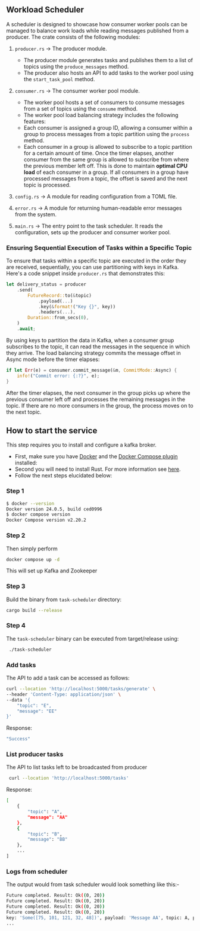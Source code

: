 ## Workload Scheduler

A scheduler is designed to showcase how consumer worker pools can be managed to balance work loads while reading messages published
from a producer. The crate consists of the following modules:

1. `producer.rs` -> The producer module.

   - The producer module generates tasks and publishes them to a list of topics using the `produce_messages` method.
   - The producer also hosts an API to add tasks to the worker pool using the `start_task_pool` method.

2. `consumer.rs` -> The consumer worker pool module.

   - The worker pool hosts a set of consumers to consume messages from a set of topics using the `consume` method.
   - The worker pool load balancing strategy includes the following features:
   - Each consumer is assigned a group ID, allowing a consumer within a group to process messages from a topic
     partition using the `process` method.
   - Each consumer in a group is allowed to subscribe to a topic partition for a certain amount of time. Once the
     timer elapses, another consumer from the same group is allowed to subscribe from where the previous member left off. This is done to maintain **optimal CPU load** of each consumer in a group. If all consumers in a group have processed messages from a topic, the offset is saved and the next topic is processed.

3. `config.rs` -> A module for reading configuration from a TOML file.

4. `error.rs` -> A module for returning human-readable error messages from the system.

5. `main.rs` -> The entry point to the task scheduler. It reads the configuration, sets up the producer and
   consumer worker pool.

### Ensuring Sequential Execution of Tasks within a Specific Topic

To ensure that tasks within a specific topic are executed in the order they are received, sequentially, you can use partitioning with keys in Kafka. Here's a code snippet inside `producer.rs` that demonstrates this:

```rust
let delivery_status = producer
    .send(
        FutureRecord::to(&topic)
            .payload(...)
            .key(&format!("Key {}", key))
            .headers(...),
        Duration::from_secs(0),
    )
    .await;
```

By using keys to partition the data in Kafka, when a consumer group subscribes to the topic, it can read the messages in the sequence in which they arrive. The load balancing strategy commits the message offset in Async mode before the timer elapses:

```rust
if let Err(e) = consumer.commit_message(&m, CommitMode::Async) {
    info!("Commit error: {:?}", e);
}
```

After the timer elapses, the next consumer in the group picks up where the previous consumer left off and processes the remaining messages in the topic. If there are no more consumers in the group, the process moves on to the next topic.

## How to start the service

This step requires you to install and configure a kafka broker.

- First, make sure you have [Docker](https://docs.docker.com/engine/install/) and the [Docker Compose plugin](https://docs.docker.com/compose/install/linux/) installed:
- Second you will need to install Rust. For more information see [here](https://www.rust-lang.org/tools/install).
- Follow the next steps elucidated below:

### Step 1

```sh
$ docker --version
Docker version 24.0.5, build ced0996
$ docker compose version
Docker Compose version v2.20.2
```

### Step 2

Then simply perform

```sh
docker compose up -d
```

This will set up Kafka and Zookeeper

### Step 3

Build the binary from `task-scheduler` directory:

```sh
cargo build --release
```

### Step 4

The `task-scheduler` binary can be executed from target/release using:

```sh
 ./task-scheduler
```

### Add tasks

The API to add a task can be accessed as follows:

```sh
curl --location 'http://localhost:5000/tasks/generate' \
--header 'Content-Type: application/json' \
--data '{
    "topic": "E",
    "message": "EE"
}'
```

Response:

```sh
"Success"
```

### List producer tasks

The API to list tasks left to be broadcasted from producer

```sh
 curl --location 'http://localhost:5000/tasks'
```

Response:

```sh
[
    {
        "topic": "A",
        "message": "AA"
    },
    {
        "topic": "B",
        "message": "BB"
    },
    ...
]
```

### Logs from scheduler

The output would from task scheduler would look something like this:-

```sh
Future completed. Result: Ok((0, 20))
Future completed. Result: Ok((0, 20))
Future completed. Result: Ok((0, 20))
Future completed. Result: Ok((0, 20))
key: 'Some([75, 101, 121, 32, 48])', payload: 'Message AA', topic: A, partition: 0, offset: 12, timestamp: CreateTime(1698602603696)
...
```

